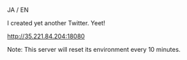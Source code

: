 JA / EN

I created yet another Twitter. Yeet!

http://35.221.84.204:18080

Note: This server will reset its environment every 10 minutes.

